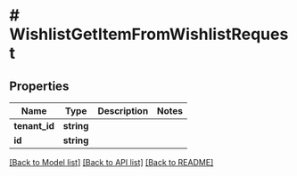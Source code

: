 # # WishlistGetItemFromWishlistRequest


## Properties


Name | Type | Description | Notes
------------ | ------------- | ------------- | -------------
**tenant_id**| **string** |   |
**id**| **string** |   |


[[Back to Model list]](../../README.md#models) [[Back to API list]](../../README.md#endpoints) [[Back to README]](../../README.md)